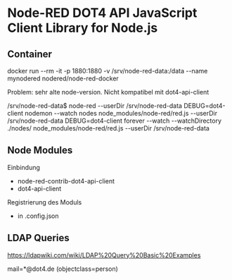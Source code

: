 # Node-RED DOT4 API JavaScript Client Library for Node.js

## Container 

docker run --rm -it -p 1880:1880 -v /srv/node-red-data:/data --name mynodered nodered/node-red-docker

Problem: sehr alte node-version. Nicht kompatibel mit dot4-api-client

/srv/node-red-data$ node-red --userDir /srv/node-red-data
DEBUG=dot4-client nodemon --watch nodes node_modules/node-red/red.js --userDir /srv/node-red-data
DEBUG=dot4-client forever --watch --watchDirectory ./nodes/ node_modules/node-red/red.js --userDir /srv/node-red-data

## Node Modules

Einbindung
* node-red-contrib-dot4-api-client
* dot4-api-client

Registrierung des Moduls
* in .config.json

## LDAP Queries

https://ldapwiki.com/wiki/LDAP%20Query%20Basic%20Examples

mail=*@dot4.de
(objectclass=person)